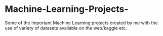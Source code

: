 # Machine-Learning-Projects-
Some of the Important Machine Learning projects created by me with the use of variety of datasets available on the web/kaggle etc.
